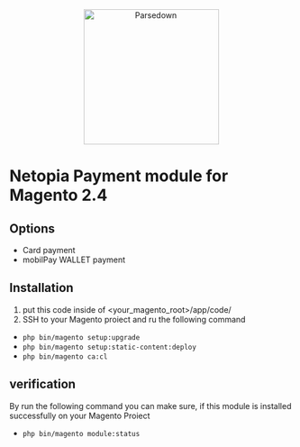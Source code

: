 <div align="center"><a href="https://netopia-payments.com/"><img alt="Parsedown" src="https://suport.mobilpay.ro/np-logo-blue.svg" width="240" /></a></div>

# Netopia Payment module for Magento 2.4
## Options
* Card payment
* mobilPay WALLET payment

## Installation
1. put this code inside of <your_magento_root>/app/code/
2. SSH to your Magento proiect and ru the following command
* <code>php bin/magento setup:upgrade</code>
* <code>php bin/magento setup:static-content:deploy</code>
* <code>php bin/magento ca:cl</code>

## verification
By run the following command you can make sure, if this module is installed successfully on your Magento Proiect
* <code>php bin/magento module:status</code>
